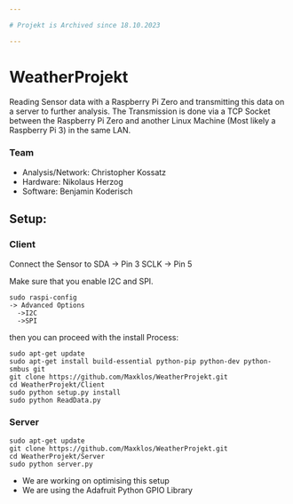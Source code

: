 ```yaml
---

# Projekt is Archived since 18.10.2023

---
```


# WeatherProjekt

Reading Sensor data with a Raspberry Pi Zero and transmitting this data on a server to further analysis.
The Transmission is done via a TCP Socket between the Raspberry Pi Zero and another Linux Machine (Most likely a Raspberry Pi 3) in the same LAN.

### Team

- Analysis/Network: Christopher Kossatz
- Hardware: Nikolaus Herzog
- Software: Benjamin Koderisch

## Setup:

### Client
Connect the Sensor to
SDA -> Pin 3
SCLK -> Pin 5



Make sure that you enable I2C and SPI.
```
sudo raspi-config
-> Advanced Options
  ->I2C
  ->SPI
```
then you can proceed with the install Process:

```
sudo apt-get update
sudo apt-get install build-essential python-pip python-dev python-smbus git
git clone https://github.com/Maxklos/WeatherProjekt.git
cd WeatherProjekt/Client
sudo python setup.py install
sudo python ReadData.py
```
### Server

```
sudo apt-get update
git clone https://github.com/Maxklos/WeatherProjekt.git
cd WeatherProjekt/Server
sudo python server.py

```



- We are working on optimising this setup
- We are using the Adafruit Python GPIO Library
